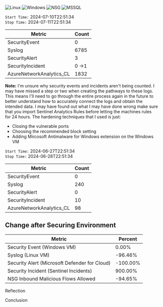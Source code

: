 ![Linux](https://github.com/caseypineda/Azure-SOC-Honeynet-Project/assets/136929096/7287a240-c321-4aaf-a340-c8e68ad81643)
![Windows](https://github.com/caseypineda/Azure-SOC-Honeynet-Project/assets/136929096/717156d7-4026-49b0-8a7a-07f5d365f019)
![NSG](https://github.com/caseypineda/Azure-SOC-Honeynet-Project/assets/136929096/98d162d8-91d4-4be5-a69e-32c0075e5c58)
![MSSQL](https://github.com/caseypineda/Azure-SOC-Honeynet-Project/assets/136929096/042c2314-ae4a-4de7-93c3-e481328847c4)


`Start Time:` 2024-07-10T22:51:34 <br/>
`Stop Time:` 2024-07-11T22:51:34

| Metric                   | Count
| ------------------------ | -----
| SecurityEvent            | 0
| Syslog                   | 6785
| SecurityAlert            | 3
| SecurityIncident         | 0 ->1
| AzureNetworkAnalytics_CL | 1832

**Note:** I'm unsure why security events and incidents aren't being counted. I may have missed a step or two when creating the pathways to these logs. This means I'll need to go through the entire process again in the future to better understand how to accurately connect the logs and obtain the intended data.
I may have found out what I may have done wrong make sure that you import Sentinel Analytics Rules before letting the machines rules for 24 hours.
The hardening techniques that I used is just:
- Closing the vulnerable ports
- Choosing the recommended block setting
- Adding Mircosoft Antimalware for Windows extension on the Windows VM


`Start Time:` 2024-06-27T22:51:34 <br/>
`Stop Time:` 2024-06-28T22:51:34


| Metric                   | Count
| ------------------------ | -----
| SecurityEvent            | 0
| Syslog                   | 240
| SecurityAlert            | 0
| SecurityIncident         | 10
| AzureNetworkAnalytics_CL | 98

## Change after Securing Environment
| Metric                                          | Percent
| ----------------------------------------------- | -----
| Security Event (Windows VM)                     |  0.00%
| Syslog (Linux VM)                               | -96.46% 
| Security Alert (Microsoft Defender for Cloud)   | -100.00% 
| Security Incident (Sentinel Incidents)          |  900.00%
| NSG Inbound Malicious Flows Allowed             | -94.65%


Reflection

Conclusion

